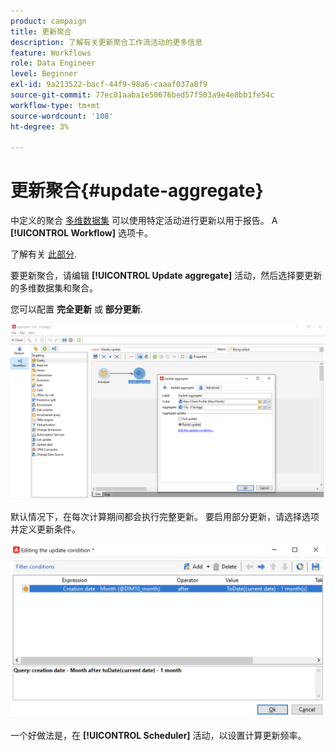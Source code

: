 ```yaml
---
product: campaign
title: 更新聚合
description: 了解有关更新聚合工作流活动的更多信息
feature: Workflows
role: Data Engineer
level: Beginner
exl-id: 9a213522-bacf-44f9-98a6-caaaf037a0f9
source-git-commit: 77ec01aaba1e50676bed57f503a9e4e8bb1fe54c
workflow-type: tm+mt
source-wordcount: '108'
ht-degree: 3%

---
```


# 更新聚合{#update-aggregate}

中定义的聚合 [多维数据集](../../v8/reporting/gs-cubes.md) 可以使用特定活动进行更新以用于报告。 A **[!UICONTROL Workflow]** 选项卡。

了解有关 [此部分](../../v8/reporting/customize-cubes.md#calculate-and-use-aggregates).

要更新聚合，请编辑 **[!UICONTROL Update aggregate]** 活动，然后选择要更新的多维数据集和聚合。

您可以配置 **完全更新** 或 **部分更新**.

![](assets/update-aggregate-details.png)

默认情况下，在每次计算期间都会执行完整更新。 要启用部分更新，请选择选项并定义更新条件。

![](assets/update-aggregate-partial.png)

一个好做法是，在 **[!UICONTROL Scheduler]** 活动，以设置计算更新频率。
